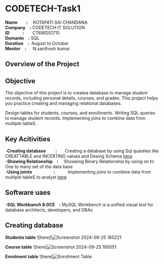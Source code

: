 # CODETECH-Task1
**Name&emsp;&emsp;:**&nbsp;&emsp;KOTAPATI SAI CHANDANA<br>
**Company&emsp;:**&nbsp;CODETECH IT SOLUTION<br>
**ID&emsp;&emsp;&emsp;:**&emsp;&emsp;CT6WDS1715<br>
**Domanin&emsp;:**&nbsp;SQL<br>
**Duration&emsp;:**&nbsp; August to October <br>
**Mentor&emsp;:**&nbsp;&emsp; N.santhosh kumar<br>

## Overview of the Project

## Objective
<p>The objective of this project is to createa database to manage student records, including
personal details, courses, and grades. This project helps you
practice creating and managing relational databases.</p><p>Design
tables for students, courses, and enrollments. Writing SQL
queries to manage student records. Implementing joins to
combine data from multiple tableS.</p>

## Key Acitivities
-**Creating database &emsp;&emsp;:** &nbsp;&emsp; Creating a database by using Sql quareies like CREATTABLE and INCERTING values and Desing Schema [here](https://github.com/Vigg123/CODETECH-Task1/blob/main/Creating%20table.sql)<br>
-**Showing Relationship&emsp;:** &emsp;Showeing Binary Relationship by using on to One to many set of the data base<br>
-**Using joints&emsp;&emsp;&emsp;&emsp;&emsp;:**&emsp;&emsp;&emsp;Implementing joins to combine data from multiple tableS to analyst [here](https://github.com/Vigg123/CODETECH-Task1/blob/main/task-1%20joins.sql)


## Software uaes
-**SQL Workbanch 8.0CE&emsp;:** MySQL Workbench is a unified visual tool for database architects, developers, and DBAs

## Creating database
**Students table**
![here]!![Screenshot 2024-09-25 185221](https://github.com/user-attachments/assets/1ed5c24d-b3ab-493b-ac56-819d4d3b0bd8)


**Course table**
![here]![Screenshot 2024-09-25 185051](https://github.com/user-attachments/assets/db57f8a4-586d-44cb-ac09-cb1fef56935f)

**Enrolment table**
![here]![Enrollment Table](https://github.com/user-attachments/assets/0ed85a99-d904-4252-b7a5-adf8662cd63e)

 
